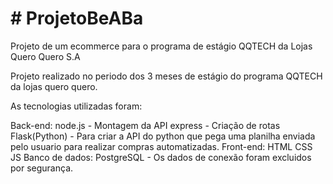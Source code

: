 <h1># ProjetoBeABa</h1>
Projeto de um ecommerce para o programa de estágio QQTECH da Lojas Quero Quero S.A

Projeto realizado no periodo dos 3 meses de estágio do programa QQTECH da lojas quero quero.

As tecnologias utilizadas foram:

Back-end:
  node.js - Montagem da API
  express - Criação de rotas
  Flask(Python) - Para criar a API do python que pega uma planilha enviada pelo usuario para realizar compras automatizadas.
Front-end:
  HTML
  CSS
  JS
 Banco de dados:
  PostgreSQL - Os dados de conexão foram excluidos por segurança.
